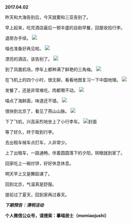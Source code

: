 
          
**2017.04.02**

昨天和大海告别后，今天就要和三亚告别了。

早上起来，吃完酒店最后一顿丰盛的自助早餐，回屋收拾行李。

退房办手续。
![](//upload-images.jianshu.io/upload_images/51001-9b2e509abc016ee1.jpg)


喵也准备好再见啦。
![](//upload-images.jianshu.io/upload_images/51001-3b51f1af012332e5.jpg)


漂亮的酒店，该告别了。
![](//upload-images.jianshu.io/upload_images/51001-6067c7ed7138b23c.jpg)


到了凤凰机场，停车上都种满了鲜艳的三角梅。
![](//upload-images.jianshu.io/upload_images/51001-911e00f41efb26e1.jpg)


在飞机上的四个小时，很无聊，看看地图复习一下中国地理。
![](//upload-images.jianshu.io/upload_images/51001-35804f1b18f0b9c4.jpg)


发餐了，还是非常难吃，肉都嚼不动。
![](//upload-images.jianshu.io/upload_images/51001-ec7ba066742dc728.jpg)


喵点了海鲜面，味道还不错。
![](//upload-images.jianshu.io/upload_images/51001-f2b3b78b902944eb.jpg)


很快到北京了，看见了燕山山脉。
![](//upload-images.jianshu.io/upload_images/51001-194d4fa9ab9601fd.jpg)


下了飞机，兴高采烈地坐上了小行李车。
![](//upload-images.jianshu.io/upload_images/51001-149a243bb8e02cd6.jpg)封面


等了好久，终于取到行李。

去出租车候车点打车，人非常少。

上了出租车，一路通畅，伴着圆圆落下的夕阳，转眼就到家了。

回家吃上一碗炒饼，好好休息休息。

明天早上又是舞蹈课了。

回到北京，气温真是舒服。

提前过了夏天，回到家再过春天。


***下期预告：清明活动***


**个人微信公众号，请搜索：摹喵居士（momiaojushi）**

        